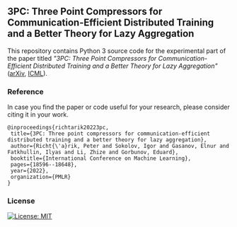 ## 3PC: Three Point Compressors for Communication-Efficient Distributed Training and a Better Theory for Lazy Aggregation

This repository contains Python 3 source code for the experimental part of the paper titled *"3PC: Three Point Compressors for Communication-Efficient Distributed Training and a Better Theory for Lazy Aggregation"* ([arXiv](https://arxiv.org/abs/2202.00998), [ICML](https://proceedings.mlr.press/v162/richtarik22a.html)).

 ### Reference
 In case you find the paper or code useful for your research, please consider citing it in your work.

 ```
@inproceedings{richtarik20223pc,
  title={3PC: Three point compressors for communication-efficient distributed training and a better theory for lazy aggregation},
  author={Richt{\'a}rik, Peter and Sokolov, Igor and Gasanov, Elnur and Fatkhullin, Ilyas and Li, Zhize and Gorbunov, Eduard},
  booktitle={International Conference on Machine Learning},
  pages={18596--18648},
  year={2022},
  organization={PMLR}
}

 ```
 ### License
 [![License: MIT](https://img.shields.io/badge/License-MIT-yellow.svg)](https://opensource.org/licenses/MIT)
